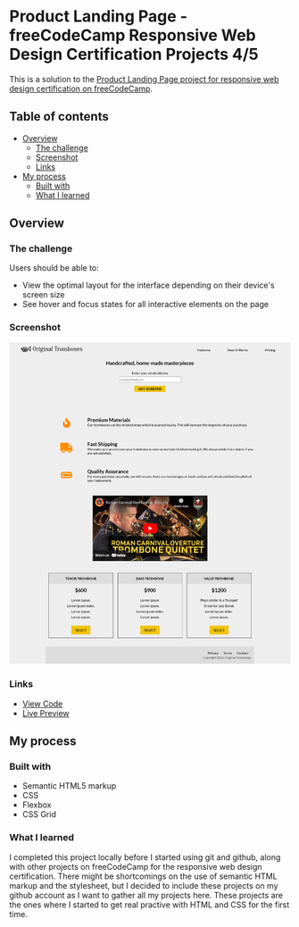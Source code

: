 # Product Landing Page - freeCodeCamp Responsive Web Design Certification Projects 4/5

This is a solution to the [Product Landing Page project for responsive web design certification on freeCodeCamp](https://www.freecodecamp.org/learn/2022/responsive-web-design/).

## Table of contents

- [Overview](#overview)
  - [The challenge](#the-challenge)
  - [Screenshot](#screenshot)
  - [Links](#links)
- [My process](#my-process)
  - [Built with](#built-with)
  - [What I learned](#what-i-learned)

## Overview

### The challenge

Users should be able to:

- View the optimal layout for the interface depending on their device's screen size
- See hover and focus states for all interactive elements on the page

### Screenshot

![](./screenshot.png)

### Links

- [View Code](https://github.com/elizerdim/product-landing-page)
- [Live Preview](https://elizerdim.github.io/product-landing-page/)

## My process

### Built with

- Semantic HTML5 markup
- CSS
- Flexbox
- CSS Grid

### What I learned

I completed this project locally before I started using git and github, along with other projects on freeCodeCamp for the responsive web design certification. There might be shortcomings on the use of semantic HTML markup and the stylesheet, but I decided to include these projects on my github account as I want to gather all my projects here. These projects are the ones where I started to get real practive with HTML and CSS for the first time.